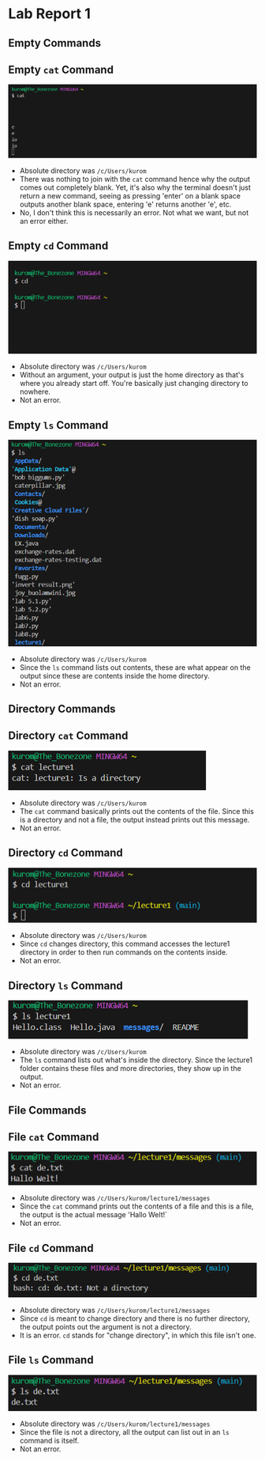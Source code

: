 # Lab Report 1
## Empty Commands
## Empty `cat` Command
![Image](empty_cat.png)
* Absolute directory was `/c/Users/kurom`
* There was nothing to join with the `cat` command hence why the output comes out completely blank. Yet, it's also why the terminal doesn't just return a new command, seeing as pressing 'enter' on a blank space outputs another blank space, entering 'e' returns another 'e', etc.
* No, I don't think this is necessarily an error. Not what we want, but not an error either.

Empty `cd` Command
---
![Image](empty_cd.png)
* Absolute directory was `/c/Users/kurom`
* Without an argument, your output is just the home directory as that's where you already start off. You're basically just changing directory to nowhere.
* Not an error.

Empty `ls` Command
---
![Image](empty_ls.png)
* Absolute directory was `/c/Users/kurom`
* Since the `ls` command lists out contents, these are what appear on the output since these are contents inside the home directory.
* Not an error.

## Directory Commands
## Directory `cat` Command
![Image](directory_cat.png)
* Absolute directory was `/c/Users/kurom`
* The `cat` command basically prints out the contents of the file. Since this is a directory and not a file, the output instead prints out this message.
* Not an error.

Directory `cd` Command
---
![Image](directory_cd.png)
* Absolute directory was `/c/Users/kurom`
* Since `cd` changes directory, this command accesses the lecture1 directory in order to then run commands on the contents inside.
* Not an error.

Directory `ls` Command
---
![Image](directory_ls.png)
* Absolute directory was `/c/Users/kurom`
* The `ls` command lists out what's inside the directory. Since the lecture1 folder contains these files and more directories, they show up in the output.
* Not an error.

## File Commands
## File `cat` Command
![Image](file_cat.png)
* Absolute directory was `/c/Users/kurom/lecture1/messages`
* Since the `cat` command prints out the contents of a file and this is a file, the output is the actual message 'Hallo Welt!`
* Not an error.

File `cd` Command
---
![Image](file_cd.png)
* Absolute directory was `/c/Users/kurom/lecture1/messages`
* Since `cd` is meant to change directory and there is no further directory, the output points out the argument is not a directory.
* It is an error. `cd` stands for "change directory", in which this file isn't one.

File `ls` Command
---
![Image](file_ls.png)
* Absolute directory was `/c/Users/kurom/lecture1/messages`
* Since the file is not a directory, all the output can list out in an `ls` command is itself.
* Not an error.
